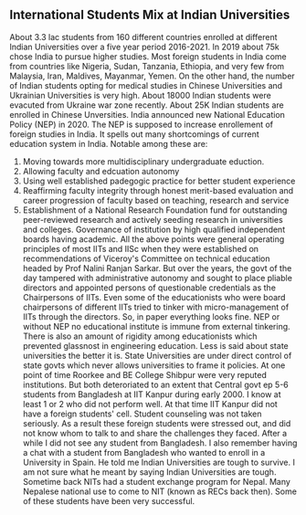 ## International Students Mix at Indian Universities

About 3.3 lac students from 160 different countries enrolled at different Indian Universities over a five year period 2016-2021. In 2019 about 75k chose
India to pursue higher studies. Most foreign students in India come from countries like Nigeria, Sudan, Tanzania, Ethiopia, and very few from Malaysia, 
Iran, Maldives, Mayanmar, Yemen. On the other hand, the number of Indian students opting for medical studies in Chinese Universities and Ukrainian Universities
is very high. About 18000 Indian students were evacuted from Ukraine war zone recently. About 25K Indian students are enrolled in Chinese Unversities. 
India announced new National Education Policy (NEP) in 2020. The NEP is supposed to increase enrollement of foreign studies in India. It spells out many 
shortcomings of current education system in India. Notable among these are:
1. Moving towards more multidisciplinary undergraduate eduction.
2. Allowing faculty and edcuation autonomy
3. Using well established padegogic practice for better student experience
4. Reaffirming faculty integrity through honest merit-based evaluation and career progression of faculty based on teaching, research and service
5. Establishment of a National Research Foundation fund for outstanding peer-reviewed research and actively seeding research in universities and colleges.
Governance of institution by high qualified independent boards having academic.
All the above points were general operating principles of most IITs and IISc when they were established on recommendations of Viceroy's Committee on 
technical education headed by Prof Nalini Ranjan Sarkar. But over the years, the govt of the day tampered with administrative autonomy and sought to 
place pliable directors and appointed persons of questionable credentials as the Chairpersons of IITs. Even some of the educationists who were board 
chairpersons of different IITs tried to tinker with micro-management of IITs through the directors. So, in paper everything looks fine. NEP or without
NEP no educational institute is immune from external tinkering. There is also an amount of rigidity among educationists which prevented glassnost in
engineering education. Less is said about state universities the better it is. State Universities are under direct control of state govts which never
allows universities to frame it policies. At one point of time Roorkee and BE College Shibpur were very reputed institutions. But both deteroriated to
an extent that Central govt ep 
5-6 students from Bangladesh at IIT Kanpur during early 2000. I know at least 1 or 2 who did not perform well. At that time IIT Kanpur did not have a 
foreign students' cell. Student counseling was not taken seriously. As a result these foreign students were stressed out, and did not know whom to talk to
and share the challenges they faced. After a while I did not see any student from Bangladesh. I also remember having a chat with a student from Bangladesh
who wanted to enroll in a University in Spain. He told me Indian Universities are tough to survive. I am not sure what he meant by saying Indian Universities
are tough. Sometime back NITs had a student exchange program for Nepal. Many Nepalese national use to come to NIT (known as RECs back then). Some of these
students have been very successful. 
